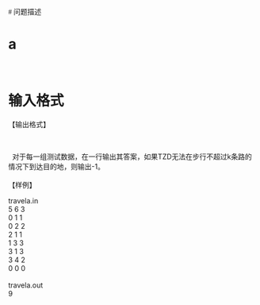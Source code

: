 
<p class="MsoNormal">
	<span style="font-family:宋体;">
# 问题描述</b>



# a


<br/>

# 输入格式

<p class="MsoNormal">
	<span lang="EN-US"><span lang="EN-US"></span></span><span lang="EN-US"><!--?XML:NAMESPACE PREFIX = O /--><!--?xml:namespace prefix = o /--><!--?xml:namespace prefix = o /--><o:p></o:p></span>【输出格式】
</p>
<br/>
<p class="MsoNormal">
	  对于每一组测试数据，在一行输出其答案，如果TZD无法在步行不超过k条路的情况下到达目的地，则输出-1。<br/>
<br/>
【样例】
</p>
<p class="MsoNormal">
	travela.in<br/>
5 6 3<br/>
0 1 1<br/>
0 2 2<br/>
2 1 1<br/>
1 3 3<br/>
3 1 3<br/>
3 4 2<br/>
0 0 0<br/>
<br/>
travela.out<br/>
9<span lang="EN-US"><o:p> <br/>
</o:p></span> 
</p>
